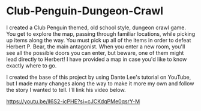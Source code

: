 # Club-Penguin-Dungeon-Crawl
I created a Club Penguin themed, old school style, dungeon crawl game. You get to explore the map, passing through familiar locations, while picking up items along the way. You must pick up all of the items in order to defeat Herbert P. Bear, the main antagonist. When you enter a new room, you'll see all the possible doors you can enter, but beware, one of them might lead directly to Herbert! I have provided a map in case you'd like to know exactly where to go. 

I created the base of this project by using Dante Lee's tutorial on YouTube, but I made many changes along the way to make it more my own and follow the story I wanted to tell. I'll link his video below. 

https://youtu.be/lI6S2-icPHE?si=cJCKdqPMe0qsrY-M
